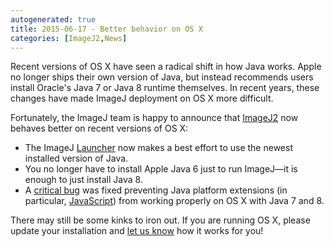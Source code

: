 ```yaml
---
autogenerated: true
title: 2015-06-17 - Better behavior on OS X
categories: [ImageJ2,News]
---
```


Recent versions of OS X have seen a radical shift in how Java works. Apple no longer ships their own version of Java, but instead recommends users install Oracle's Java 7 or Java 8 runtime themselves. In recent years, these changes have made ImageJ deployment on OS X more difficult.

Fortunately, the ImageJ team is happy to announce that [ImageJ2](/software/imagej2) now behaves better on recent versions of OS X:

-   The ImageJ [Launcher](Launcher) now makes a best effort to use the newest installed version of Java.
-   You no longer have to install Apple Java 6 just to run ImageJ—it is enough to just install Java 8.
-   A [critical bug](https://github.com/imagej/imagej-launcher/commit/4e1e688906d140c3ea6313ca2a0f9cc3b5879644) was fixed preventing Java platform extensions (in particular, [JavaScript](/scripting/javascript)) from working properly on OS X with Java 7 and 8.

There may still be some kinks to iron out. If you are running OS X, please update your installation and [let us know](/help/mailing-lists) how it works for you!

 
